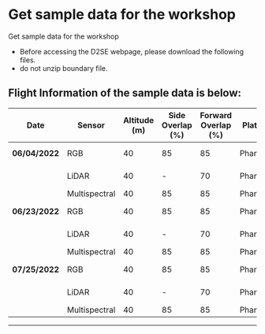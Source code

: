 # Get sample data for the workshop

Get sample data for the workshop
- Before accessing the D2SE webpage, please download the following files.
- do not unzip boundary file. 

## Flight Information of the sample data is below:

| **Date**         | **Sensor**       | **Altitude (m)** | **Side Overlap (%)** | **Forward Overlap (%)** | **Platform** | **Products**          |
|------------------|------------------|------------------|-----------------------|--------------------------|--------------|------------------------|
| **06/04/2022**   | RGB              | 40              | 85                    | 85                       | Phantom4     | Ortho, DSM            |
|                  | LiDAR            | 40              | -                     | 70                       | Phantom4     | Point Cloud           |
|                  | Multispectral    | 40              | 85                    | 85                       | Phantom4     | Ortho                 |
| **06/23/2022**   | RGB              | 40              | 85                    | 85                       | Phantom4     | Ortho, DSM            |
|                  | LiDAR            | 40              | -                     | 70                       | Phantom4     | Point Cloud           |
|                  | Multispectral    | 40              | 85                    | 85                       | Phantom4     | Ortho                 |
| **07/25/2022**   | RGB              | 40              | 85                    | 85                       | Phantom4     | Ortho, DSM            |
|                  | LiDAR            | 40              | -                     | 70                       | Phantom4     | Point Cloud           |
|                  | Multispectral    | 40              | 85                    | 85                       | Phantom4     | Ortho                 |

---

